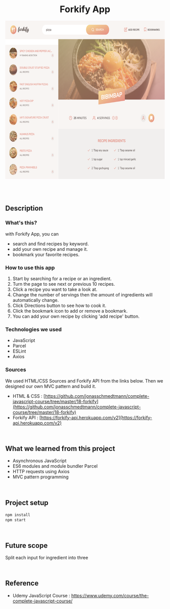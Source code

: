 <h1 align="center">Forkify App</h1>

<p align="center">
  <img src="./readme_assets/readme1.png" height="500">
</p>

<br/>
<br/>

## Description

### What's this?

with Forkify App, you can

- search and find recipes by keyword.
- add your own recipe and manage it.
- bookmark your favorite recipes.

### How to use this app

1. Start by searching for a recipe or an ingredient.
2. Turn the page to see next or previous 10 recipes.
3. Click a recipe you want to take a look at.
4. Change the number of servings then the amount of ingredients will automatically change.
6. Click Directions button to see how to cook it.
7. Click the bookmark icon to add or remove a bookmark.
8. You can add your own recipe by clicking 'add recipe' button.

### Technologies we used

- JavaScript
- Parcel
- ESLint
- Axios

### Sources

We used HTML/CSS Sources and Forkify API from the links below.
Then we designed our own MVC pattern and build it.
- HTML & CSS : [https://github.com/jonasschmedtmann/complete-javascript-course/tree/master/18-forkify](https://github.com/jonasschmedtmann/complete-javascript-course/tree/master/18-forkify)
- Forkify API : [https://forkify-api.herokuapp.com/v2](https://forkify-api.herokuapp.com/v2)

<br/>

## What we learned from this project

- Asynchronous JavaScript
- ES6 modules and module bundler Parcel
- HTTP requests using Axios
- MVC pattern programming

<br/>

## Project setup

```
npm install
npm start
```

<br/>

## Future scope

Split each input for ingredient into three

<br/>

## Reference

- Udemy JavaScript Course : https://www.udemy.com/course/the-complete-javascript-course/
